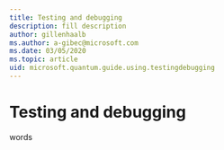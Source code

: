 ```yaml
---
title: Testing and debugging
description: fill description
author: gillenhaalb
ms.author: a-gibec@microsoft.com
ms.date: 03/05/2020
ms.topic: article
uid: microsoft.quantum.guide.using.testingdebugging
---
```


# Testing and debugging

words